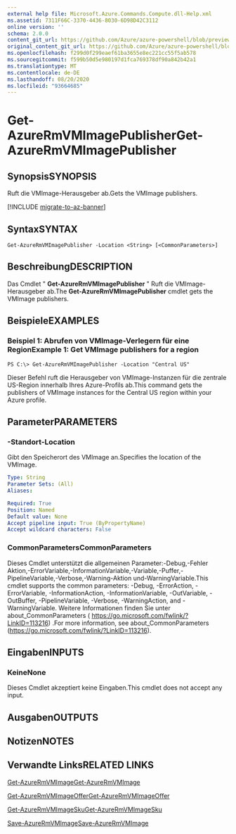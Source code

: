 ```yaml
---
external help file: Microsoft.Azure.Commands.Compute.dll-Help.xml
ms.assetid: 7311F66C-3370-4436-8030-6D98D42C3112
online version: ''
schema: 2.0.0
content_git_url: https://github.com/Azure/azure-powershell/blob/preview/src/ResourceManager/Compute/Stack/Commands.Compute/help/Get-AzureRmVMImagePublisher.md
original_content_git_url: https://github.com/Azure/azure-powershell/blob/preview/src/ResourceManager/Compute/Stack/Commands.Compute/help/Get-AzureRmVMImagePublisher.md
ms.openlocfilehash: f299d0f299eaef61ba3655e8ec221cc55f5ab578
ms.sourcegitcommit: f599b50d5e980197d1fca769378df90a842b42a1
ms.translationtype: MT
ms.contentlocale: de-DE
ms.lasthandoff: 08/20/2020
ms.locfileid: "93664685"
---
```

# <span data-ttu-id="8c199-101">Get-AzureRmVMImagePublisher</span><span class="sxs-lookup"><span data-stu-id="8c199-101">Get-AzureRmVMImagePublisher</span></span>

## <span data-ttu-id="8c199-102">Synopsis</span><span class="sxs-lookup"><span data-stu-id="8c199-102">SYNOPSIS</span></span>
<span data-ttu-id="8c199-103">Ruft die VMImage-Herausgeber ab.</span><span class="sxs-lookup"><span data-stu-id="8c199-103">Gets the VMImage publishers.</span></span>

[!INCLUDE [migrate-to-az-banner](../../includes/migrate-to-az-banner.md)]

## <span data-ttu-id="8c199-104">Syntax</span><span class="sxs-lookup"><span data-stu-id="8c199-104">SYNTAX</span></span>

```
Get-AzureRmVMImagePublisher -Location <String> [<CommonParameters>]
```

## <span data-ttu-id="8c199-105">Beschreibung</span><span class="sxs-lookup"><span data-stu-id="8c199-105">DESCRIPTION</span></span>
<span data-ttu-id="8c199-106">Das Cmdlet " **Get-AzureRmVMImagePublisher** " Ruft die VMImage-Herausgeber ab.</span><span class="sxs-lookup"><span data-stu-id="8c199-106">The **Get-AzureRmVMImagePublisher** cmdlet gets the VMImage publishers.</span></span>

## <span data-ttu-id="8c199-107">Beispiele</span><span class="sxs-lookup"><span data-stu-id="8c199-107">EXAMPLES</span></span>

### <span data-ttu-id="8c199-108">Beispiel 1: Abrufen von VMImage-Verlegern für eine Region</span><span class="sxs-lookup"><span data-stu-id="8c199-108">Example 1: Get VMImage publishers for a region</span></span>
```
PS C:\> Get-AzureRmVMImagePublisher -Location "Central US"
```

<span data-ttu-id="8c199-109">Dieser Befehl ruft die Herausgeber von VMImage-Instanzen für die zentrale US-Region innerhalb Ihres Azure-Profils ab.</span><span class="sxs-lookup"><span data-stu-id="8c199-109">This command gets the publishers of VMImage instances for the Central US region within your Azure profile.</span></span>

## <span data-ttu-id="8c199-110">Parameter</span><span class="sxs-lookup"><span data-stu-id="8c199-110">PARAMETERS</span></span>

### <span data-ttu-id="8c199-111">-Standort</span><span class="sxs-lookup"><span data-stu-id="8c199-111">-Location</span></span>
<span data-ttu-id="8c199-112">Gibt den Speicherort des VMImage an.</span><span class="sxs-lookup"><span data-stu-id="8c199-112">Specifies the location of the VMImage.</span></span>

```yaml
Type: String
Parameter Sets: (All)
Aliases: 

Required: True
Position: Named
Default value: None
Accept pipeline input: True (ByPropertyName)
Accept wildcard characters: False
```

### <span data-ttu-id="8c199-113">CommonParameters</span><span class="sxs-lookup"><span data-stu-id="8c199-113">CommonParameters</span></span>
<span data-ttu-id="8c199-114">Dieses Cmdlet unterstützt die allgemeinen Parameter:-Debug,-Fehler Aktion,-ErrorVariable,-InformationVariable,-Variable,-Puffer,-PipelineVariable,-Verbose,-Warning-Aktion und-WarningVariable.</span><span class="sxs-lookup"><span data-stu-id="8c199-114">This cmdlet supports the common parameters: -Debug, -ErrorAction, -ErrorVariable, -InformationAction, -InformationVariable, -OutVariable, -OutBuffer, -PipelineVariable, -Verbose, -WarningAction, and -WarningVariable.</span></span> <span data-ttu-id="8c199-115">Weitere Informationen finden Sie unter about_CommonParameters ( https://go.microsoft.com/fwlink/?LinkID=113216) .</span><span class="sxs-lookup"><span data-stu-id="8c199-115">For more information, see about_CommonParameters (https://go.microsoft.com/fwlink/?LinkID=113216).</span></span>

## <span data-ttu-id="8c199-116">Eingaben</span><span class="sxs-lookup"><span data-stu-id="8c199-116">INPUTS</span></span>

### <span data-ttu-id="8c199-117">Keine</span><span class="sxs-lookup"><span data-stu-id="8c199-117">None</span></span>
<span data-ttu-id="8c199-118">Dieses Cmdlet akzeptiert keine Eingaben.</span><span class="sxs-lookup"><span data-stu-id="8c199-118">This cmdlet does not accept any input.</span></span>

## <span data-ttu-id="8c199-119">Ausgaben</span><span class="sxs-lookup"><span data-stu-id="8c199-119">OUTPUTS</span></span>

## <span data-ttu-id="8c199-120">Notizen</span><span class="sxs-lookup"><span data-stu-id="8c199-120">NOTES</span></span>

## <span data-ttu-id="8c199-121">Verwandte Links</span><span class="sxs-lookup"><span data-stu-id="8c199-121">RELATED LINKS</span></span>

[<span data-ttu-id="8c199-122">Get-AzureRmVMImage</span><span class="sxs-lookup"><span data-stu-id="8c199-122">Get-AzureRmVMImage</span></span>](./Get-AzureRmVMImage.md)

[<span data-ttu-id="8c199-123">Get-AzureRmVMImageOffer</span><span class="sxs-lookup"><span data-stu-id="8c199-123">Get-AzureRmVMImageOffer</span></span>](./Get-AzureRmVMImageOffer.md)

[<span data-ttu-id="8c199-124">Get-AzureRmVMImageSku</span><span class="sxs-lookup"><span data-stu-id="8c199-124">Get-AzureRmVMImageSku</span></span>](./Get-AzureRmVMImageSku.md)

[<span data-ttu-id="8c199-125">Save-AzureRmVMImage</span><span class="sxs-lookup"><span data-stu-id="8c199-125">Save-AzureRmVMImage</span></span>](./Save-AzureRmVMImage.md)


